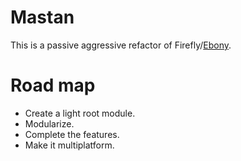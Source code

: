# Mastan
This is a passive aggressive refactor of Firefly/[Ebony](https://github.com/digitalbuddha/Firefly).

# Road map
 - Create a light root module.
 - Modularize.
 - Complete the features.
 - Make it multiplatform.
